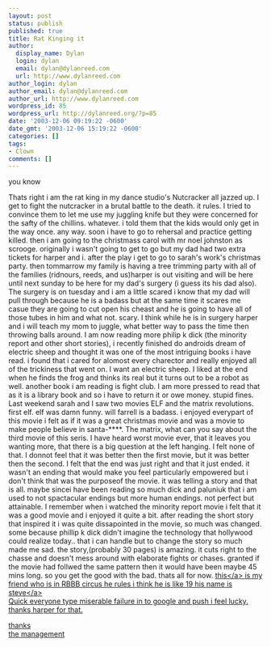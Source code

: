 ```yaml
---
layout: post
status: publish
published: true
title: Rat Kinging it
author:
  display_name: Dylan
  login: dylan
  email: dylan@dylanreed.com
  url: http://www.dylanreed.com
author_login: dylan
author_email: dylan@dylanreed.com
author_url: http://www.dylanreed.com
wordpress_id: 85
wordpress_url: http://dylanreed.org/?p=85
date: '2003-12-06 09:19:22 -0600'
date_gmt: '2003-12-06 15:19:22 -0600'
categories: []
tags:
- Clown
comments: []
---
```

<p>you know</p>
<p>Thats right i am the rat king in my dance studio's Nutcracker all jazzed up. I get to fight the nutcracker in a brutal battle to the death. it rules. I tried to convince them to let me use my juggling knife but they were concerned for the safty of the chillins. whatever. i told them that the kids would only get in the way once. any way. soon i have to go to rehersal and practice getting killed. then i am going to the christmass carol with mr noel johnston as scrooge. originally i wasn't going to get to go but my dad had two extra tickets for harper and i. after the play i get to go to sarah's work's christmas party. then tommarrow my family is having a tree trimming party with all of the families (ridnours, reeds, and us)harper is out visiting and will be here until next sunday to be here for my dad's surgery (i guess its his dad also). The surgery is on tuesday and i am a little scared i know that my dad will pull through because he is a badass but at the same time it scares me casue they are going to cut open his cheast and he is going to have all of those tubes in him and what not. scary. I think while he is in surgery harper and i will teach my mom to juggle, what better way to pass the time then throwing balls around.  I am now reading more philip k dick (the minority report and other short stories), i recently finished do androids dream of electric sheep and thought it was one of the most intriguing books i have read. i found that i cared for alomost every charector and really enjoyed all of the trickiness that went on. I want an electric sheep. I liked at the end when he finds the frog and thinks its real but it turns out to be a robot as well. another book i am reading is fight club. I am more pressed to read that as it is a library book and so i have to return it or owe money. stupid fines. Last weekend sarah and I saw two movies ELF and the matrix revolutions. first elf. elf was damn funny. will farrell is a badass. i enjoyed everypart of this movie i felt as if it was a great christmas movie and was a movie to make people believe in santa-****. The matrix, what can you say about the third movie of this seris. I have heard  worst movie ever, that it leaves you wanting more, that there is a big question at the left hanging. I felt none of that. I donnot feel that it was better then the first movie, but it was better then the second. I felt that the end was just right and that it just ended. it wasn't an ending that would make you feel particularly empowered but i don't think that was the purposeof the movie. it was telling a story and that is all. maybe sincei have been reading so much dick and paluniuk that i am used to not spactacular endings but more human endings. not perfect but attainable.  I remember when i watched the minority report movie i felt that it was a good movie and i enjoyed it quite a bit. after reading the short story that inspired it i was quite dissapointed in the movie, so much was changed. some because phillip k dick didn't imagine the technology that hollywood could realize today.. that i can handle but to change the story so much made me sad. the story,(probably 30 pages) is amazing. it cuts right to the chasse and doesn't mess around with elaborate fights or chases. granted if the movie had follwed the same pattern then it would have been maybe 45 mins long. so you get the good with the bad. thats all for now.  <a href="http:&#47;&#47;www.angelfire.com&#47;rnb&#47;ringlingsteve&#47;">this<&#47;a> is my friend who is in RBBB circus he rules i think he is like 19 his name is <a href="http:&#47;&#47;www.angelfire.com&#47;sc&#47;steveareno&#47;">steve<&#47;a><br />
Quick everyone type miserable failure in to google and push i feel lucky. thanks harper for that.</p>
<p>thanks<br />
the management</p>
